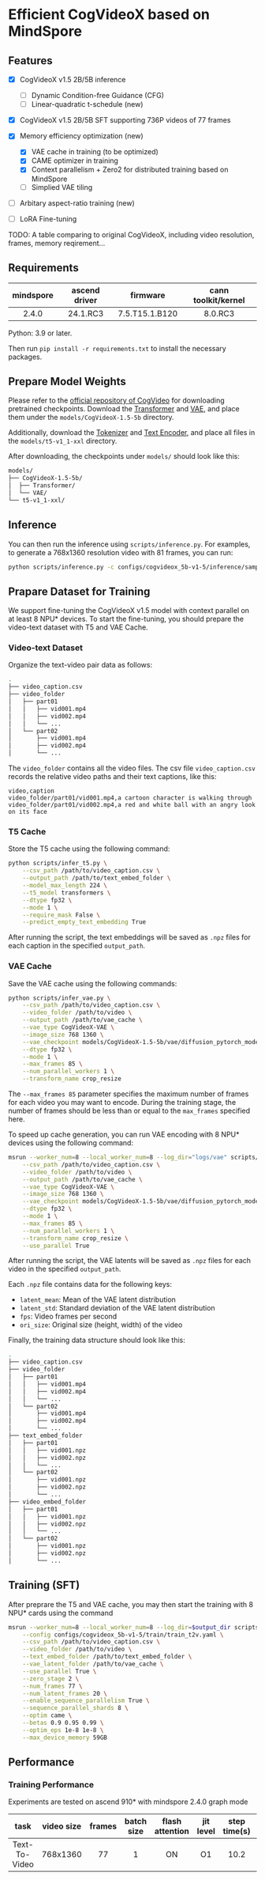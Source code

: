 # Efficient CogVideoX based on MindSpore

## Features

- [x] CogVideoX v1.5 2B/5B inference
    - [ ] Dynamic Condition-free Guidance (CFG)
    - [ ] Linear-quadratic t-schedule (new)
- [x] CogVideoX v1.5 2B/5B SFT supporting 736P videos of 77 frames
- [x] Memory efficiency optimization (new)
    - [x] VAE cache in training (to be optimized)
    - [x] CAME optimizer in training
    - [x] Context parallelism + Zero2 for distributed training based on MindSpore
    - [ ] Simplied VAE tiling
- [ ] Arbitary aspect-ratio training (new)
- [ ] LoRA Fine-tuning


TODO: A table comparing to original CogVideoX, including video resolution, frames, memory reqirement...

## Requirements

| mindspore | ascend driver   | firmware       | cann toolkit/kernel   |
|:---------:|:---------------:|:--------------:|:---------------------:|
| 2.4.0     | 24.1.RC3        | 7.5.T15.1.B120 | 8.0.RC3               |


Python: 3.9 or later.

Then run `pip install -r requirements.txt` to install the necessary packages.

## Prepare Model Weights

Please refer to the [official repository of CogVideo](https://github.com/THUDM/CogVideo) for downloading pretrained checkpoints. Download the [Transformer](https://huggingface.co/THUDM/CogVideoX1.5-5B/tree/main/transformer) and [VAE](https://huggingface.co/THUDM/CogVideoX1.5-5B/tree/main/vae), and place them under the `models/CogVideoX-1.5-5b` directory.

Additionally, download the [Tokenizer](https://huggingface.co/THUDM/CogVideoX1.5-5B/tree/main/tokenizer) and [Text Encoder](https://huggingface.co/THUDM/CogVideoX1.5-5B/tree/main/text_encoder), and place all files in the `models/t5-v1_1-xxl` directory.

After downloading, the checkpoints under `models/` should look like this:
```bash
models/
├── CogVideoX-1.5-5b/
│  ├── Transformer/
│  └── VAE/
└── t5-v1_1-xxl/
```

## Inference

You can then run the inference using `scripts/inference.py`. For examples, to generate a 768x1360 resolution video with 81 frames, you can run:

```bash
python scripts/inference.py -c configs/cogvideox_5b-v1-5/inference/sample_t2v.yaml --captions "your caption"
```

## Prapare Dataset for Training

We support fine-tuning the CogVideoX v1.5 model with context parallel on at least 8 NPU* devices. To start the fine-tuning, you should prepare the video-text dataset with T5 and VAE Cache.

### Video-text Dataset

Organize the text-video pair data as follows:

```bash
.
├── video_caption.csv
├── video_folder
│   ├── part01
│   │   ├── vid001.mp4
│   │   ├── vid002.mp4
│   │   └── ...
│   └── part02
│       ├── vid001.mp4
│       ├── vid002.mp4
│       └── ...
```

The `video_folder` contains all the video files. The csv file `video_caption.csv` records the relative video paths and their text captions, like this:

```text
video,caption
video_folder/part01/vid001.mp4,a cartoon character is walking through
video_folder/part01/vid002.mp4,a red and white ball with an angry look on its face
```

### T5 Cache

Store the T5 cache using the following command:

```bash
python scripts/infer_t5.py \
    --csv_path /path/to/video_caption.csv \
    --output_path /path/to/text_embed_folder \
    --model_max_length 224 \
    --t5_model transformers \
    --dtype fp32 \
    --mode 1 \
    --require_mask False \
    --predict_empty_text_embedding True

```

After running the script, the text embeddings will be saved as `.npz` files for each caption in the specified `output_path`.

### VAE Cache

Save the VAE cache using the following commands:

```bash
python scripts/infer_vae.py \
    --csv_path /path/to/video_caption.csv \
    --video_folder /path/to/video \
    --output_path /path/to/vae_cache \
    --vae_type CogVideoX-VAE \
    --image_size 768 1360 \
    --vae_checkpoint models/CogVideoX-1.5-5b/vae/diffusion_pytorch_model.safetensors \
    --dtype fp32 \
    --mode 1 \
    --max_frames 85 \
    --num_parallel_workers 1 \
    --transform_name crop_resize
```

The `--max_frames 85` parameter specifies the maximum number of frames for each video you may want to encode. During the training stage, the number of frames should be less than or equal to the `max_frames` specified here.

To speed up cache generation, you can run VAE encoding with 8 NPU* devices using the following command:

```bash
msrun --worker_num=8 --local_worker_num=8 --log_dir="logs/vae" scripts/infer_vae.py \
    --csv_path /path/to/video_caption.csv \
    --video_folder /path/to/video \
    --output_path /path/to/vae_cache \
    --vae_type CogVideoX-VAE \
    --image_size 768 1360 \
    --vae_checkpoint models/CogVideoX-1.5-5b/vae/diffusion_pytorch_model.safetensors \
    --dtype fp32 \
    --mode 1 \
    --max_frames 85 \
    --num_parallel_workers 1 \
    --transform_name crop_resize \
    --use_parallel True
```

After running the script, the VAE latents will be saved as `.npz` files for each video in the specified `output_path`.

Each `.npz` file contains data for the following keys:
- `latent_mean`: Mean of the VAE latent distribution
- `latent_std`: Standard deviation of the VAE latent distribution
- `fps`: Video frames per second
- `ori_size`: Original size (height, width) of the video

Finally, the training data structure should look like this:
```bash
.
├── video_caption.csv
├── video_folder
│   ├── part01
│   │   ├── vid001.mp4
│   │   ├── vid002.mp4
│   │   └── ...
│   └── part02
│       ├── vid001.mp4
│       ├── vid002.mp4
│       └── ...
├── text_embed_folder
│   ├── part01
│   │   ├── vid001.npz
│   │   ├── vid002.npz
│   │   └── ...
│   └── part02
│       ├── vid001.npz
│       ├── vid002.npz
│       └── ...
├── video_embed_folder
│   ├── part01
│   │   ├── vid001.npz
│   │   ├── vid002.npz
│   │   └── ...
│   └── part02
│       ├── vid001.npz
│       ├── vid002.npz
│       └── ...

```

## Training (SFT)

After preprare the T5 and VAE cache, you may then start the training with 8 NPU* cards using the command

```bash
msrun --worker_num=8 --local_worker_num=8 --log_dir=$output_dir scripts/train.py \
    --config configs/cogvideox_5b-v1-5/train/train_t2v.yaml \
    --csv_path /path/to/video_caption.csv \
    --video_folder /path/to/video \
    --text_embed_folder /path/to/text_embed_folder \
    --vae_latent_folder /path/to/vae_cache \
    --use_parallel True \
    --zero_stage 2 \
    --num_frames 77 \
    --num_latent_frames 20 \
    --enable_sequence_parallelism True \
    --sequence_parallel_shards 8 \
    --optim came \
    --betas 0.9 0.95 0.99 \
    --optim_eps 1e-8 1e-8 \
    --max_device_memory 59GB
```

## Performance

### Training Performance

Experiments are tested on ascend 910* with mindspore 2.4.0 graph mode

| task           | video size | frames  | batch size | flash attention | jit level | step time(s) | train. videos/s |
|:--------------:|:----------:|:-------:|:----------:|:---------------:|:---------:|:------------:|:---------------:|
| Text-To-Video  | 768x1360   |   77    |    1       |       ON        |    O1     |    10.2      |    0.10         |
